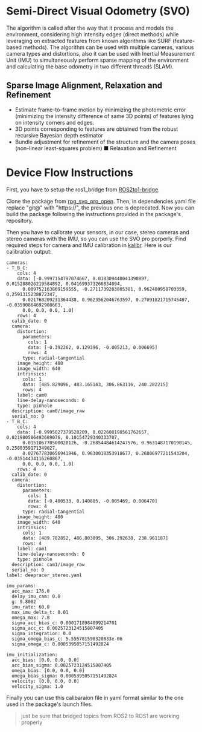
# Semi-Direct Visual Odometry (SVO)

The algorithm is called after the way that it process and models the environment, considering high intensity edges (direct methods) while leveraging on extracted features from known algorithms like SURF (feature-based methods).
The algorithm can be used with multiple cameras, various camera types and distortions, also it can be used with Inertial Measurement Unit (IMU) to simultaneously perform sparse mapping of the environment and calculating the base odometry in two different threads (SLAM).
## Sparse Image Alignment, Relaxation and Refinement
- Estimate frame-to-frame motion by minimizing the photometric error (minimizing the intensity difference of same 3D points) of features lying on intensity corners and edges.
- 3D points corresponding to features are obtained from the robust recursive Bayesian depth estimator
- Bundle adjustment for refinement of the structure and the camera poses (non-linear least-squares problem)
	■ Relaxation and Refinement

# Device Flow Instructions

First, you have to setup the ros1_bridge from [ROS2to1-bridge](https://github.com/redHaunter/ROS2to1-bridge/tree/main).

Clone the package from [rpg_svo_pro_open](https://github.com/uzh-rpg/rpg_svo_pro_open). Then, in dependencies.yaml file replace "git@" with "https://", the previous one is deprecated. Now you can build the package following the instructions provided in the package's repository.

Then you have to calibrate your sensors, in our case, stereo cameras and stereo cameras with the IMU, so you can use the SVO pro porperly. Find required steps for camera and IMU calibration in [kalibr](https://github.com/ethz-asl/kalibr). Here is our calibration output:

```
cameras:
- T_B_C:
    cols: 4
    data: [-0.9997154797074667, 0.018309448041398897, 0.015288026219584892, 0.041699373266834094,
      0.009752163869159555, -0.2711739283805381, 0.962480958703359, 0.2591315238872347,
      0.021768209231364438, 0.9623562046763597, 0.27091821715745407, -0.03590864692908663,
      0.0, 0.0, 0.0, 1.0]
    rows: 4
  calib_date: 0
  camera:
    distortion:
      parameters:
        cols: 1
        data: [-0.392262, 0.129396, -0.005213, 0.006695]
        rows: 4
      type: radial-tangential
    image_height: 480
    image_width: 640
    intrinsics:
      cols: 1
      data: [485.829096, 483.165143, 306.863116, 240.282215]
      rows: 4
    label: cam0
    line-delay-nanoseconds: 0
    type: pinhole
  description: cam0/image_raw
  serial_no: 0
- T_B_C:
    cols: 4
    data: [-0.9995027379528209, 0.022608198561762657, 0.021980586493689076, 0.10154729340333707,
      0.015106770500020126, -0.26854484614247576, 0.9631487170190145, 0.2588359171349027,
      0.027677830656941946, 0.9630018353918677, 0.26806977211543204, -0.03514434116260867,
      0.0, 0.0, 0.0, 1.0]
    rows: 4
  calib_date: 0
  camera:
    distortion:
      parameters:
        cols: 1
        data: [-0.400533, 0.140885, -0.005469, 0.006470]
        rows: 4
      type: radial-tangential
    image_height: 480
    image_width: 640
    intrinsics:
      cols: 1
      data: [489.782852, 486.803095, 306.292638, 238.961187]
      rows: 4
    label: cam1
    line-delay-nanoseconds: 0
    type: pinhole
  description: cam1/image_raw
  serial_no: 0
label: deepracer_stereo.yaml

imu_params:
  acc_max: 176.0
  delay_imu_cam: 0.0
  g: 9.8082
  imu_rate: 60.0
  max_imu_delta_t: 0.01
  omega_max: 7.8
  sigma_acc_bias_c: 0.0001718984099214701
  sigma_acc_c: 0.0025723124515807405
  sigma_integration: 0.0
  sigma_omega_bias_c: 5.555781590328033e-06
  sigma_omega_c: 0.0005395057151492824

imu_initialization:
  acc_bias: [0.0, 0.0, 0.0]
  acc_bias_sigma: 0.0025723124515807405
  omega_bias: [0.0, 0.0, 0.0]
  omega_bias_sigma: 0.0005395057151492824
  velocity: [0.0, 0.0, 0.0]
  velocity_sigma: 1.0
```


Finally you can use this calibaraion file in yaml format similar to the one used in the package's launch files.

> just be sure that bridged topics from ROS2 to ROS1 are working properly
